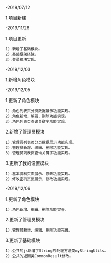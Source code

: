 
-2019/07/12

1.项目新建



-2019/11/26

1.项目更新
	
	1).新增了基础模块。
	2).基础框架搭建。
	3).登录模块实现。



-2019/12/03

1.新增角色模块



-2019/12/05

1.更新了角色模块

	1).角色列表页分页数据展示功能实现。
	2).角色新增、编辑、删除功能实现。
	3).角色列表页查询关键字功能实现。

2.新增了管理员模块

	1).管理员列表页分页数据展示功能实现。
	2).管理员新增、编辑、删除功能实现。
	3).管理员列表页查询关键字功能实现。

3.更新了我的设置模块

	1).基本资料页面展示、修改功能实现。
	2).修改密码页面展示、修改功能实现。



-2019/12/06

1.更新了角色模块

	1).角色新增、编辑、删除功能完善。

2.更新了管理员模块

	1).管理员新增、编辑、删除功能完善。

3.更新了基础模块

	1).公共的js新增了String的处理方法类myStringUtils。
	2).公共的返回类CommonResult修改。


